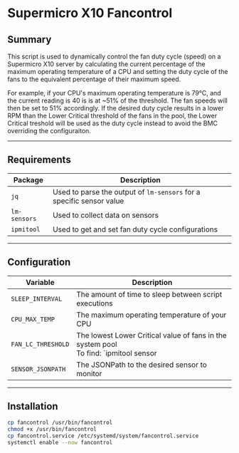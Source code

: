 # Supermicro X10 Fancontrol

## Summary

This script is used to dynamically control the fan duty cycle (speed) on a Supermicro X10 server by calculating the current percentage of the maximum operating temperature of a CPU and setting the duty cycle of the fans to the equivalent percentage of their maximum speed. 

For example, if your CPU's maximum operating temperature is 79°C, and the current reading is 40 is is at ~51% of the threshold. The fan speeds will then be set to 51% accordingly. If the desired duty cycle results in a lower RPM than the Lower Critical threshold of the fans in the pool, the Lower Critical treshold will be used as the duty cycle instead to avoid the BMC overriding the configuraiton.

<hr>

## Requirements

| Package      | Description                                                  |
| ------------ | ------------------------------------------------------------ |
| `jq`         | Used to parse the output of `lm-sensors` for a specific sensor value |
| `lm-sensors` | Used to collect data on sensors                              |
| `ipmitool`   | Used to get and set fan duty cycle configurations            |

<hr>

## Configuration

| Variable           | Description                                                  |
| ------------------ | ------------------------------------------------------------ |
| `SLEEP_INTERVAL`   | The amount of time to sleep between script executions        |
| `CPU_MAX_TEMP`     | The maximum operating temperature of your CPU                |
| `FAN_LC_THRESHOLD` | The lowest Lower Critical value of fans in the system pool <br />To find: `ipmitool sensor | grep FAN | awk '{print $11}'` |
| `SENSOR_JSONPATH`  | The JSONPath to the desired sensor to monitor                |

<hr>

## Installation

```bash
cp fancontrol /usr/bin/fancontrol
chmod +x /usr/bin/fancontrol
cp fancontrol.service /etc/systemd/system/fancontrol.service
systemctl enable --now fancontrol
```